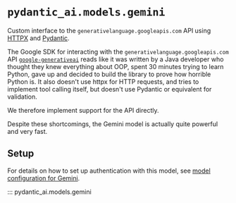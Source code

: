 # `pydantic_ai.models.gemini`

Custom interface to the `generativelanguage.googleapis.com` API using
[HTTPX](https://www.python-httpx.org/) and [Pydantic](https://docs.pydantic.dev/latest/).

The Google SDK for interacting with the `generativelanguage.googleapis.com` API
[`google-generativeai`](https://ai.google.dev/gemini-api/docs/quickstart?lang=python) reads like it was written by a
Java developer who thought they knew everything about OOP, spent 30 minutes trying to learn Python,
gave up and decided to build the library to prove how horrible Python is. It also doesn't use httpx for HTTP requests,
and tries to implement tool calling itself, but doesn't use Pydantic or equivalent for validation.

We therefore implement support for the API directly.

Despite these shortcomings, the Gemini model is actually quite powerful and very fast.

## Setup

For details on how to set up authentication with this model, see [model configuration for Gemini](../../models.md#gemini).

::: pydantic_ai.models.gemini
